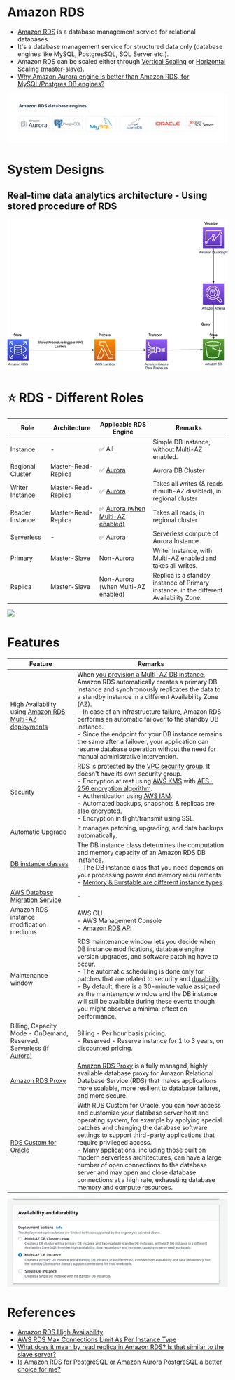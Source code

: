 # Amazon RDS
- [Amazon RDS](https://aws.amazon.com/rds/) is a database management service for relational databases.
- It's a database management service for structured data only (database engines like MySQL, PostgresSQL, SQL Server etc.).
- Amazon RDS can be scaled either through [Vertical Scaling](../../../1_HLDDesignComponents/0_SystemGlossaries/Scalability/DBScalability.md) or [Horizontal Scaling (master-slave)](../../../1_HLDDesignComponents/0_SystemGlossaries/Scalability/DBScalability.md).
- [Why Amazon Aurora engine is better than Amazon RDS, for MySQL/Postgres DB engines?](AmazonAuroraVsRDS.md)

![img.png](../assests/RDS_database_engines.png)

# System Designs

## Real-time data analytics architecture - Using stored procedure of RDS

![](../../7_StorageServices/assets/AWS-RDS-Stored-Procedures.png)

# :star: RDS - Different Roles

| Role             | Architecture        | Applicable RDS Engine                                                | Remarks                                                                                |
|------------------|---------------------|----------------------------------------------------------------------|----------------------------------------------------------------------------------------|
| Instance         | -                   | :white_check_mark: All                                               | Simple DB instance, without Multi-AZ enabled.                                          |
| Regional Cluster | Master-Read-Replica | :white_check_mark: [Aurora](AmazonAurora.md)                         | Aurora DB Cluster                                                                      |
| Writer Instance  | Master-Read-Replica | :white_check_mark: [Aurora](AmazonAurora.md)                         | Takes all writes (& reads if multi-AZ disabled), in regional cluster                   |
| Reader Instance  | Master-Read-Replica | :white_check_mark: [Aurora (when Multi-AZ enabled)](AmazonAurora.md) | Takes all reads, in regional cluster                                                   |
| Serverless       | -                   | :white_check_mark: [Aurora](AmazonAurora.md)                         | Serverless compute of Aurora Instance                                                  |
| Primary          | Master-Slave        | Non-Aurora                                                           | Writer Instance, with Multi-AZ enabled and takes all writes.                           |
| Replica          | Master-Slave        | Non-Aurora (when Multi-AZ enabled)                                   | Replica is a standby instance of Primary instance, in the different Availability Zone. |

![](https://assets-pt.media.datacumulus.com/aws-saa-pt/assets/pt1-q52-i1.jpg)

# Features

| Feature                                                                                                                                  | Remarks                                                                                                                                                                                                                                                                                                                                                                                                                                                                                                                                                                                                                         |
|------------------------------------------------------------------------------------------------------------------------------------------|---------------------------------------------------------------------------------------------------------------------------------------------------------------------------------------------------------------------------------------------------------------------------------------------------------------------------------------------------------------------------------------------------------------------------------------------------------------------------------------------------------------------------------------------------------------------------------------------------------------------------------|
| High Availability using [Amazon RDS Multi-AZ deployments](https://aws.amazon.com/rds/ha/)                                                | When [you provision a Multi-AZ DB instance](https://aws.amazon.com/rds/features/multi-az/), Amazon RDS automatically creates a primary DB instance and synchronously replicates the data to a standby instance in a different Availability Zone (AZ).<br/>- In case of an infrastructure failure, Amazon RDS performs an automatic failover to the standby DB instance.<br/>- Since the endpoint for your DB instance remains the same after a failover, your application can resume database operation without the need for manual administrative intervention.                                                                |
| Security                                                                                                                                 | RDS is protected by the [VPC security group](https://docs.aws.amazon.com/AmazonRDS/latest/UserGuide/UsingWithRDS.html). It doesn't have its own security group.<br/>- Encryption at rest using [AWS KMS](../../2_SecurityAndIdentityServices/2_DataProtectionServices/AWSKMS.md) with [AES-256 encryption algorithm](https://docs.aws.amazon.com/AmazonRDS/latest/UserGuide/Overview.Encryption.html).<br/>- Authentication using [AWS IAM](../../2_SecurityAndIdentityServices/1_IdentityServices/AWSIAM/Readme.md).<br/>- Automated backups, snapshots & replicas are also encrypted.<br/>- Encryption in flight/transmit using SSL. |
| Automatic Upgrade                                                                                                                        | It manages patching, upgrading, and data backups automatically.                                                                                                                                                                                                                                                                                                                                                                                                                                                                                                                                                                 |
| [DB instance classes](https://docs.aws.amazon.com/AmazonRDS/latest/UserGuide/Concepts.DBInstanceClass.html)                              | The DB instance class determines the computation and memory capacity of an Amazon RDS DB instance. <br/>- The DB instance class that you need depends on your processing power and memory requirements.<br/>- [Memory & Burstable are different instance types](https://aws.amazon.com/rds/instance-types/).                                                                                                                                                                                                                                                                                                                    |
| [AWS Database Migration Service](../AWSDataMigrationService.md)                                                                          | -                                                                                                                                                                                                                                                                                                                                                                                                                                                                                                                                                                                                                               |
| Amazon RDS instance modification mediums                                                                                                 | AWS CLI<br/>- AWS Management Console<br/>- [Amazon RDS API](https://docs.aws.amazon.com/AmazonRDS/latest/UserGuide/ProgrammingGuide.html)                                                                                                                                                                                                                                                                                                                                                                                                                                                                                       |
| Maintenance window                                                                                                                       | RDS maintenance window lets you decide when DB instance modifications, database engine version upgrades, and software patching have to occur.<br/>- The automatic scheduling is done only for patches that are related to security and [durability](../../../1_HLDDesignComponents/0_SystemGlossaries/Database/Durability.md).<br/>- By default, there is a 30-minute value assigned as the maintenance window and the DB instance will still be available during these events though you might observe a minimal effect on performance.                                                                                        |
| Billing, Capacity Mode - OnDemand, Reserved, [Serverless (if Aurora)](../ScalingServerlessDB.md)                                         | Billing - Per hour basis pricing.<br/>- Reserved - Reserve instance for 1 to 3 years, on discounted pricing.                                                                                                                                                                                                                                                                                                                                                                                                                                                                                                                    |
| [Amazon RDS Proxy](https://aws.amazon.com/rds/proxy/)                                                                                    | [Amazon RDS Proxy](https://aws.amazon.com/rds/proxy/) is a fully managed, highly available database proxy for Amazon Relational Database Service (RDS) that makes applications more scalable, more resilient to database failures, and more secure.                                                                                                                                                                                                                                                                                                                                                                             |
| [RDS Custom for Oracle](https://aws.amazon.com/blogs/aws/amazon-rds-custom-for-oracle-new-control-capabilities-in-database-environment/) | With RDS Custom for Oracle, you can now access and customize your database server host and operating system, for example by applying special patches and changing the database software settings to support third-party applications that require privileged access.<br/>-  Many applications, including those built on modern serverless architectures, can have a large number of open connections to the database server and may open and close database connections at a high rate, exhausting database memory and compute resources.                                                                                       |

![img.png](../assests/rds_ha_setup_steps.png)

# References
- [Amazon RDS High Availability](https://aws.amazon.com/rds/ha/)
- [AWS RDS Max Connections Limit As Per Instance Type](https://sysadminxpert.com/aws-rds-max-connections-limit/)
- [What does it mean by read replica in Amazon RDS? Is that similar to the slave server?](https://www.quora.com/What-does-it-mean-by-read-replica-in-Amazon-RDS-Is-that-similar-to-the-slave-server)
- [Is Amazon RDS for PostgreSQL or Amazon Aurora PostgreSQL a better choice for me?](https://aws.amazon.com/blogs/database/is-amazon-rds-for-postgresql-or-amazon-aurora-postgresql-a-better-choice-for-me/)